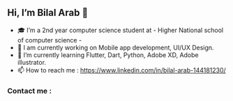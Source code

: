 ## Hi, I’m Bilal Arab 👋
- 🎓 I’m a 2nd year computer science student at - Higher National school of computer science -
- 🔭 I am currently working on Mobile app development, UI/UX Design.
- 🌱 I’m currently learning Flutter, Dart, Python, Adobe XD, Adobe illustrator.
- 📫 How to reach me : https://www.linkedin.com/in/bilal-arab-144181230/
### Contact me :
